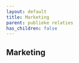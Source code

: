 ```yaml
---
layout: default
title: Marketing
parent: publieke relaties 
has_children: false
---
```


## Marketing

